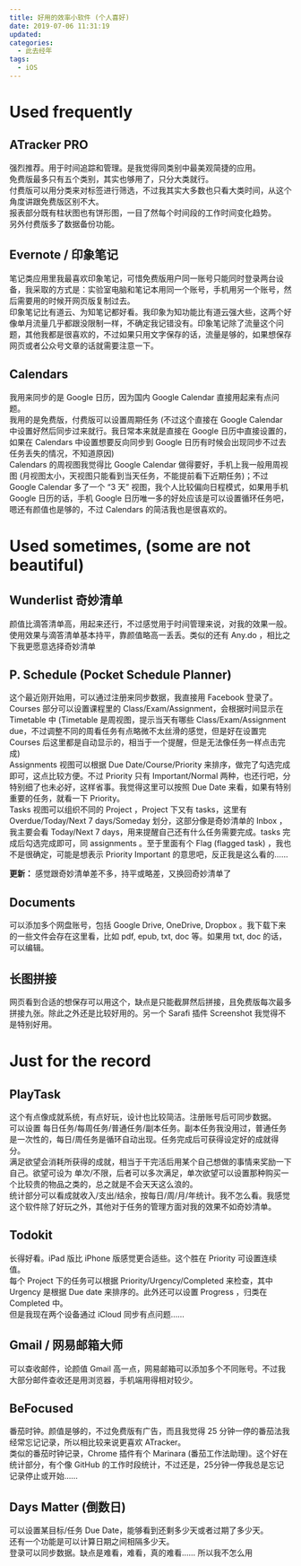 ```yaml
---
title: 好用的效率小软件 (个人喜好)
date: 2019-07-06 11:31:19
updated: 
categories: 
  - 此去经年
tags: 
  - iOS
---
```


<!--
2021/1/15 14:36pm Fri
Productivity
-->

# Used frequently


## ATracker PRO

强烈推荐。用于时间追踪和管理。是我觉得同类别中最美观简捷的应用。   
免费版最多只有五个类别，其实也够用了，只分大类就行。  
付费版可以用分类来对标签进行筛选，不过我其实大多数也只看大类时间，从这个角度讲跟免费版区别不大。  
报表部分既有柱状图也有饼形图，一目了然每个时间段的工作时间变化趋势。   
另外付费版多了数据备份功能。

## Evernote / 印象笔记

笔记类应用里我最喜欢印象笔记，可惜免费版用户同一账号只能同时登录两台设备，我采取的方式是：实验室电脑和笔记本用同一个账号，手机用另一个账号，然后需要用的时候开网页版复制过去。  
印象笔记比有道云、为知笔记都好看。我印象为知功能比有道云强大些，这两个好像单月流量几乎都跟没限制一样，不确定我记错没有。印象笔记除了流量这个问题，其他我都是很喜欢的，不过如果只用文字保存的话，流量是够的，如果想保存网页或者公众号文章的话就需要注意一下。

## Calendars

我用来同步的是 Google 日历，因为国内 Google Calendar 直接用起来有点问题。  
我用的是免费版，付费版可以设置周期任务 (不过这个直接在 Google Calendar 中设置好然后同步过来就行。我日常本来就是直接在 Google 日历中直接设置的，如果在 Calendars 中设置想要反向同步到 Google 日历有时候会出现同步不过去任务丢失的情况，不知道原因)  
Calendars 的周视图我觉得比 Google Calendar 做得要好，手机上我一般用周视图 (月视图太小，天视图只能看到当天任务，不能提前看下近期任务)；不过 Google Calendar 多了一个 “3 天” 视图，我个人比较偏向日程模式，如果用手机 Google 日历的话，手机 Google 日历唯一多的好处应该是可以设置循环任务吧，嗯还有颜值也是够的，不过 Calendars 的简洁我也是很喜欢的。



# Used sometimes, (some are not beautiful)

## Wunderlist 奇妙清单 

颜值比滴答清单高，用起来还行，不过感觉用于时间管理来说，对我的效果一般。使用效果与滴答清单基本持平，靠颜值略高一丢丢。类似的还有 Any.do ，相比之下我更愿意选择奇妙清单

## P. Schedule (Pocket Schedule Planner)

这个最近刚开始用，可以通过注册来同步数据，我直接用 Facebook 登录了。  
Courses 部分可以设置课程里的 Class/Exam/Assignment，会根据时间显示在 Timetable 中 (Timetable 是周视图，提示当天有哪些 Class/Exam/Assignment due，不过调整不同的周看任务有点略微不太丝滑的感觉，但是好在设置完 Courses 后这里都是自动显示的，相当于一个提醒，但是无法像任务一样点击完成)  
Assignments 视图可以根据 Due Date/Course/Priority 来排序，做完了勾选完成即可，这点比较方便。不过 Priority 只有 Important/Normal 两种，也还行吧，分特别细了也未必好，这样省事。我觉得这里可以按照 Due Date 来看，如果有特别重要的任务，就看一下 Priority。  
Tasks 视图可以组织不同的 Project ，Project 下又有 tasks，这里有 Overdue/Today/Next 7 days/Someday 划分，这部分像是奇妙清单的 Inbox ，我主要会看 Today/Next 7 days，用来提醒自己还有什么任务需要完成。tasks 完成后勾选完成即可，同 assignments 。至于里面有个 Flag (flagged task) ，我也不是很确定，可能是想表示 Priority Important 的意思吧，反正我是这么看的……

**更新：** 感觉跟奇妙清单差不多，持平或略差，又换回奇妙清单了

## Documents

可以添加多个网盘账号，包括 Google Drive, OneDrive, Dropbox 。我下载下来的一些文件会存在这里看，比如 pdf, epub, txt, doc 等。如果用 txt, doc 的话，可以编辑。

## 长图拼接

网页看到合适的想保存可以用这个，缺点是只能截屏然后拼接，且免费版每次最多拼接九张。除此之外还是比较好用的。另一个 Sarafi 插件 Screenshot 我觉得不是特别好用。


# Just for the record

[comment]: <> (未完待续……)


## PlayTask

这个有点像成就系统，有点好玩，设计也比较简洁。注册账号后可同步数据。  
可以设置 每日任务/每周任务/普通任务/副本任务。副本任务我没用过，普通任务是一次性的，每日/周任务是循环自动出现。任务完成后可获得设定好的成就得分。  
满足欲望会消耗所获得的成就，相当于干完活后用某个自己想做的事情来奖励一下自己。欲望可设为 单次/不限，后者可以多次满足，单次欲望可以设置那种购买一个比较贵的物品之类的，总之就是不会天天这么浪的。  
统计部分可以看成就收入/支出/结余，按每日/周/月/年统计。我不怎么看。我感觉这个软件除了好玩之外，其他对于任务的管理方面对我的效果不如奇妙清单。

## Todokit

长得好看。iPad 版比 iPhone 版感觉更合适些。这个胜在 Priority 可设置连续值。  
每个 Project 下的任务可以根据 Priority/Urgency/Completed 来检查，其中 Urgency 是根据 Due date 来排序的。此外还可以设置 Progress ，归类在 Completed 中。  
但是我现在两个设备通过 iCloud 同步有点问题…… 

## Gmail / 网易邮箱大师

可以查收邮件，论颜值 Gmail 高一点，网易邮箱可以添加多个不同账号。不过我大部分邮件查收还是用浏览器，手机端用得相对较少。

## BeFocused

番茄时钟。颜值是够的，不过免费版有广告，而且我觉得 25 分钟一停的番茄法我经常忘记记录，所以相比较来说更喜欢 ATracker。  
类似的番茄时钟记录，Chrome 插件有个 Marinara (番茄工作法助理)。这个好在统计部分，有个像 GitHub 的工作时段统计，不过还是，25分钟一停我总是忘记记录停止或开始……

## Days Matter (倒数日)

可以设置某目标/任务 Due Date，能够看到还剩多少天或者过期了多少天。  
还有一个功能是可以计算日期之间相隔多少天。  
登录可以同步数据。缺点是难看，难看，真的难看…… 所以我不怎么用


